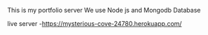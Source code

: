 This is my portfolio server 
We use Node js and Mongodb Database

live server -https://mysterious-cove-24780.herokuapp.com/
